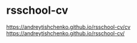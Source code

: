 # rsschool-cv
https://andreytishchenko.github.io/rsschool-cv/cv
https://andreytishchenko.github.io/rsschool-cv/